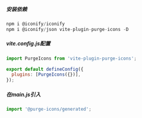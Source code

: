 ##### 安装依赖

```js
npm i @iconify/iconify
npm i @iconify/json vite-plugin-purge-icons -D
```

##### vite.config.js配置

```js
import PurgeIcons from 'vite-plugin-purge-icons';

export default defineConfig({
  plugins: [PurgeIcons({})],
});

```

##### 在main.js引入

```js
import '@purge-icons/generated';
```



